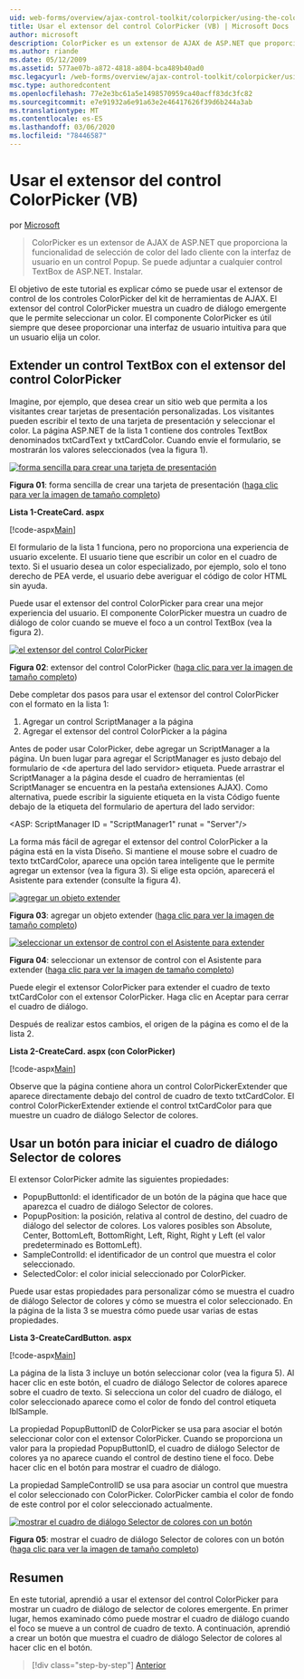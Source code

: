 ```yaml
---
uid: web-forms/overview/ajax-control-toolkit/colorpicker/using-the-colorpicker-control-extender-vb
title: Usar el extensor del control ColorPicker (VB) | Microsoft Docs
author: microsoft
description: ColorPicker es un extensor de AJAX de ASP.NET que proporciona la funcionalidad de selección de color del lado cliente con la interfaz de usuario en un control Popup. Se puede adjuntar a cualquier ASP.NET...
ms.author: riande
ms.date: 05/12/2009
ms.assetid: 577ae07b-a872-4818-a804-bca489b40ad0
msc.legacyurl: /web-forms/overview/ajax-control-toolkit/colorpicker/using-the-colorpicker-control-extender-vb
msc.type: authoredcontent
ms.openlocfilehash: 77e2e3bc61a5e1498570959ca40acff83dc3fc82
ms.sourcegitcommit: e7e91932a6e91a63e2e46417626f39d6b244a3ab
ms.translationtype: MT
ms.contentlocale: es-ES
ms.lasthandoff: 03/06/2020
ms.locfileid: "78446587"
---
```

# <a name="using-the-colorpicker-control-extender-vb"></a>Usar el extensor del control ColorPicker (VB)

por [Microsoft](https://github.com/microsoft)

> ColorPicker es un extensor de AJAX de ASP.NET que proporciona la funcionalidad de selección de color del lado cliente con la interfaz de usuario en un control Popup. Se puede adjuntar a cualquier control TextBox de ASP.NET. Instalar.

El objetivo de este tutorial es explicar cómo se puede usar el extensor de control de los controles ColorPicker del kit de herramientas de AJAX. El extensor del control ColorPicker muestra un cuadro de diálogo emergente que le permite seleccionar un color. El componente ColorPicker es útil siempre que desee proporcionar una interfaz de usuario intuitiva para que un usuario elija un color.

## <a name="extending-a-textbox-control-with-the-colorpicker-control-extender"></a>Extender un control TextBox con el extensor del control ColorPicker

Imagine, por ejemplo, que desea crear un sitio web que permita a los visitantes crear tarjetas de presentación personalizadas. Los visitantes pueden escribir el texto de una tarjeta de presentación y seleccionar el color. La página ASP.NET de la lista 1 contiene dos controles TextBox denominados txtCardText y txtCardColor. Cuando envíe el formulario, se mostrarán los valores seleccionados (vea la figura 1).

[![forma sencilla para crear una tarjeta de presentación](using-the-colorpicker-control-extender-vb/_static/image1.jpg)](using-the-colorpicker-control-extender-vb/_static/image1.png)

**Figura 01**: forma sencilla de crear una tarjeta de presentación ([haga clic para ver la imagen de tamaño completo](using-the-colorpicker-control-extender-vb/_static/image2.png))

**Lista 1-CreateCard. aspx**

[!code-aspx[Main](using-the-colorpicker-control-extender-vb/samples/sample1.aspx)]

El formulario de la lista 1 funciona, pero no proporciona una experiencia de usuario excelente. El usuario tiene que escribir un color en el cuadro de texto. Si el usuario desea un color especializado, por ejemplo, solo el tono derecho de PEA verde, el usuario debe averiguar el código de color HTML sin ayuda.

Puede usar el extensor del control ColorPicker para crear una mejor experiencia del usuario. El componente ColorPicker muestra un cuadro de diálogo de color cuando se mueve el foco a un control TextBox (vea la figura 2).

[![el extensor del control ColorPicker](using-the-colorpicker-control-extender-vb/_static/image2.jpg)](using-the-colorpicker-control-extender-vb/_static/image3.png)

**Figura 02**: extensor del control ColorPicker ([haga clic para ver la imagen de tamaño completo](using-the-colorpicker-control-extender-vb/_static/image4.png))

Debe completar dos pasos para usar el extensor del control ColorPicker con el formato en la lista 1:

1. Agregar un control ScriptManager a la página
2. Agregar el extensor del control ColorPicker a la página

Antes de poder usar ColorPicker, debe agregar un ScriptManager a la página. Un buen lugar para agregar el ScriptManager es justo debajo del formulario de &lt;de apertura del lado servidor&gt; etiqueta. Puede arrastrar el ScriptManager a la página desde el cuadro de herramientas (el ScriptManager se encuentra en la pestaña extensiones AJAX). Como alternativa, puede escribir la siguiente etiqueta en la vista Código fuente debajo de la etiqueta del formulario de apertura del lado servidor:

&lt;ASP: ScriptManager ID = "ScriptManager1" runat = "Server"/&gt;

La forma más fácil de agregar el extensor del control ColorPicker a la página está en la vista Diseño. Si mantiene el mouse sobre el cuadro de texto txtCardColor, aparece una opción tarea inteligente que le permite agregar un extensor (vea la figura 3). Si elige esta opción, aparecerá el Asistente para extender (consulte la figura 4).

[![agregar un objeto extender](using-the-colorpicker-control-extender-vb/_static/image3.jpg)](using-the-colorpicker-control-extender-vb/_static/image5.png)

**Figura 03**: agregar un objeto extender ([haga clic para ver la imagen de tamaño completo](using-the-colorpicker-control-extender-vb/_static/image6.png))

[![seleccionar un extensor de control con el Asistente para extender](using-the-colorpicker-control-extender-vb/_static/image4.jpg)](using-the-colorpicker-control-extender-vb/_static/image7.png)

**Figura 04**: seleccionar un extensor de control con el Asistente para extender ([haga clic para ver la imagen de tamaño completo](using-the-colorpicker-control-extender-vb/_static/image8.png))

Puede elegir el extensor ColorPicker para extender el cuadro de texto txtCardColor con el extensor ColorPicker. Haga clic en Aceptar para cerrar el cuadro de diálogo.

Después de realizar estos cambios, el origen de la página es como el de la lista 2.

**Lista 2-CreateCard. aspx (con ColorPicker)**

[!code-aspx[Main](using-the-colorpicker-control-extender-vb/samples/sample2.aspx)]

Observe que la página contiene ahora un control ColorPickerExtender que aparece directamente debajo del control de cuadro de texto txtCardColor. El control ColorPickerExtender extiende el control txtCardColor para que muestre un cuadro de diálogo Selector de colores.

## <a name="using-a-button-to-launch-the-color-picker-dialog"></a>Usar un botón para iniciar el cuadro de diálogo Selector de colores

El extensor ColorPicker admite las siguientes propiedades:

- PopupButtonId: el identificador de un botón de la página que hace que aparezca el cuadro de diálogo Selector de colores.
- PopupPosition: la posición, relativa al control de destino, del cuadro de diálogo del selector de colores. Los valores posibles son Absolute, Center, BottomLeft, BottomRight, Left, Right, Right y Left (el valor predeterminado es BottomLeft).
- SampleControlId: el identificador de un control que muestra el color seleccionado.
- SelectedColor: el color inicial seleccionado por ColorPicker.

Puede usar estas propiedades para personalizar cómo se muestra el cuadro de diálogo Selector de colores y cómo se muestra el color seleccionado. En la página de la lista 3 se muestra cómo puede usar varias de estas propiedades.

**Lista 3-CreateCardButton. aspx**

[!code-aspx[Main](using-the-colorpicker-control-extender-vb/samples/sample3.aspx)]

La página de la lista 3 incluye un botón seleccionar color (vea la figura 5). Al hacer clic en este botón, el cuadro de diálogo Selector de colores aparece sobre el cuadro de texto. Si selecciona un color del cuadro de diálogo, el color seleccionado aparece como el color de fondo del control etiqueta lblSample.

La propiedad PopupButtonID de ColorPicker se usa para asociar el botón seleccionar color con el extensor ColorPicker. Cuando se proporciona un valor para la propiedad PopupButtonID, el cuadro de diálogo Selector de colores ya no aparece cuando el control de destino tiene el foco. Debe hacer clic en el botón para mostrar el cuadro de diálogo.

La propiedad SampleControlID se usa para asociar un control que muestra el color seleccionado con ColorPicker. ColorPicker cambia el color de fondo de este control por el color seleccionado actualmente.

[![mostrar el cuadro de diálogo Selector de colores con un botón](using-the-colorpicker-control-extender-vb/_static/image5.jpg)](using-the-colorpicker-control-extender-vb/_static/image9.png)

**Figura 05**: mostrar el cuadro de diálogo Selector de colores con un botón ([haga clic para ver la imagen de tamaño completo](using-the-colorpicker-control-extender-vb/_static/image10.png))

## <a name="summary"></a>Resumen

En este tutorial, aprendió a usar el extensor del control ColorPicker para mostrar un cuadro de diálogo de selector de colores emergente. En primer lugar, hemos examinado cómo puede mostrar el cuadro de diálogo cuando el foco se mueve a un control de cuadro de texto. A continuación, aprendió a crear un botón que muestra el cuadro de diálogo Selector de colores al hacer clic en el botón.

> [!div class="step-by-step"]
> [Anterior](using-the-colorpicker-control-extender-cs.md)
